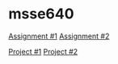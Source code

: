 # msse640

[Assignment #1](./Assignments/Assignment1iarrobino.md)
[Assignment #2](./Assignments/Assignment2iarrobino.md)

[Project #1](./Projects/UnitTests/Project1)
[Project #2](./Projects/Project2/project2.md)
